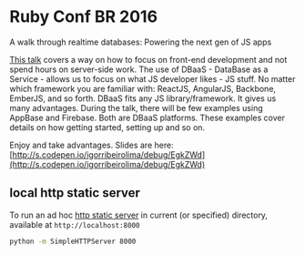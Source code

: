 # Ruby Conf BR 2016
A walk through realtime databases: Powering the next gen of JS apps

[This talk](http://codepen.io/igorribeirolima/pen/EgkZWd) covers a way on how to focus on front-end development and not spend hours on server-side work. The use of DBaaS - DataBase as a Service - allows us to focus on what JS developer likes - JS stuff. No matter which framework you are familiar with: ReactJS, AngularJS, Backbone, EmberJS, and so forth. DBaaS fits any JS library/framework. It gives us many advantages. During the talk, there will be few examples using AppBase and Firebase. Both are DBaaS platforms. These examples cover details on how getting started, setting up and so on.

Enjoy and take advantages. Slides are here: [http://s.codepen.io/igorribeirolima/debug/EgkZWd](http://s.codepen.io/igorribeirolima/debug/EgkZWd)

## local http static server

To run an ad hoc [http static server](https://gist.github.com/willurd/5720255) in current (or specified) directory, available at `http://localhost:8000`

```sh
python -m SimpleHTTPServer 8000
```

